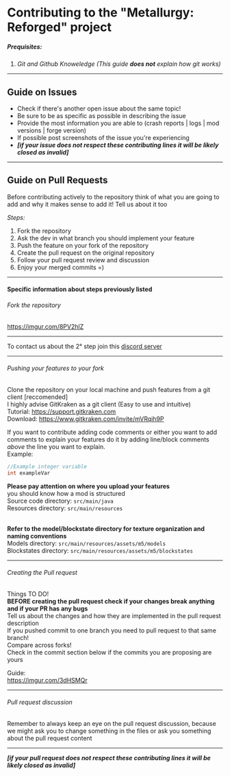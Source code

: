 # Contributing to the "Metallurgy: Reforged" project

##### Prequisites:
1. _Git and Github Knoweledge (This guide **does not** explain how git works)_

---
## Guide on Issues
- Check if there's another open issue about the same topic!
- Be sure to be as specific as possible in describing the issue
- Provide the most information you are able to (crash reports | logs | mod versions | forge version)
- If possible post screenshots of the issue you're experiencing
- ***[if your issue does not respect these contributing lines it will be likely closed as invalid]***

---
## Guide on Pull Requests

Before contributing actively to the repository think of what you are going to add and why it makes sense to add it!
Tell us about it too

*Steps:*
1. Fork the repository
2. Ask the dev in what branch you should implement your feature
3. Push the feature on your fork of the repository
4. Create the pull request on the original repository
5. Follow your pull request review and discussion
6. Enjoy your merged commits =)

---

#### Specific information about steps previously listed


###### Fork the repository
https://imgur.com/8PV2hlZ

---
To contact us about the 2° step join this [discord server](https://discord.gg/yDumVrs)

---
###### Pushing your features to your fork
Clone the repository on your local machine and push features from a git client [reccomended]<br>
I highly advise GitKraken as a git client (Easy to use and intuitive)<br>
Tutorial: https://support.gitkraken.com<br>
Download: https://www.gitkraken.com/invite/mVRqih9P

If you want to contribute adding code comments or either you want to add comments to explain your features do it by adding line/block comments *above* the line you want to explain.<br>
Example:
```java
//Example integer variable
int exampleVar
```

**Please pay attention on where you upload your features** <br>
you should know how a mod is structured<br>
Source code directory: `src/main/java`<br>
Resources directory: `src/main/resources`<br><br>

**Refer to the model/blockstate directory for texture organization and naming conventions** <br>
Models directory: `src/main/resources/assets/m5/models` <br>
Blockstates directory: `src/main/resources/assets/m5/blockstates` <br>

---
###### Creating the Pull request
Things TO DO!<br>
**BEFORE creating the pull request check if your changes break anything and if your PR has any bugs**<br>
Tell us about the changes and how they are implemented in the pull request description<br>
If you pushed commit to one branch you need to pull request to that same branch!<br>
Compare across forks!<br>
Check in the commit section below if the commits you are proposing are yours

Guide: <br>
https://imgur.com/3dHSMQr

---
###### Pull request discussion
Remember to always keep an eye on the pull request discussion, because we might ask you to change something in the files or ask you something about the pull request content

---
***[if your pull request does not respect these contributing lines it will be likely closed as invalid]***
